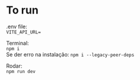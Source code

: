 # To run

.env file: </br>
`VITE_API_URL=`

Terminal: </br>
`npm i` </br>
Se der erro na instalação: `npm i --legacy-peer-deps`

Rodar: </br>
`npm run dev`